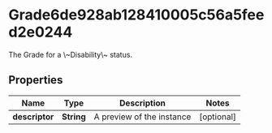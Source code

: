 

# Grade6de928ab128410005c56a5feed2e0244

The Grade for a \\~Disability\\~ status.

## Properties

| Name | Type | Description | Notes |
|------------ | ------------- | ------------- | -------------|
|**descriptor** | **String** | A preview of the instance |  [optional] |



